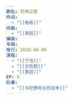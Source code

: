```yaml
---
歌名: 药神之歌
作词: 
  - "[[格格]]"
作曲:
  - "[[黄超]]"
编曲: 
专辑: 
发行: 2018-06-06
演唱:
  - "[[宁浩]]"
  - "[[文牧野]]"
  - "[[黄超]]"
EP: 9
抄袭: 
  - "[[与犯罪相关的战争]]"
---
```

